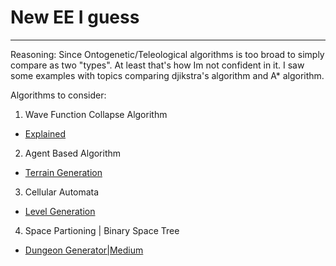 # New EE I guess
---
Reasoning: Since Ontogenetic/Teleological algorithms is too broad to simply compare as two "types". At least that's how Im not confident in it. I saw some examples with topics comparing djikstra's algorithm and A* algorithm. 

Algorithms to consider:
1. Wave Function Collapse Algorithm
- [Explained](https://robertheaton.com/2018/12/17/wavefunction-collapse-algorithm/)



2. Agent Based Algorithm
- [Terrain Generation](https://ianparberry.com/research/terrain/)



3. Cellular Automata
- [Level Generation](https://www.raywenderlich.com/2425-procedural-level-generation-in-games-using-a-cellular-automaton-part-1)



4. Space Partioning | Binary Space Tree
- [Dungeon Generator|Medium](https://medium.com/@guribemontero/dungeon-generation-using-binary-space-trees-47d4a668e2d0)


